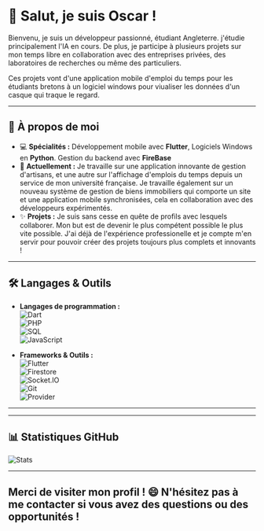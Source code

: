 
# 👋 Salut, je suis Oscar !

Bienvenu, je suis un développeur passionné, étudiant Angleterre. j'étudie principalement l'IA en cours. De plus, je participe à plusieurs projets sur mon temps libre en collaboration avec des entreprises privées, des laboratoires de recherches ou même des particuliers. 

Ces projets vont d'une application mobile d'emploi du temps pour les étudiants bretons à un logiciel windows pour viualiser les données d'un casque qui traque le regard.  

---

## 🚀 À propos de moi

- 💻 **Spécialités :** Développement mobile avec **Flutter**, Logiciels Windows en **Python**. Gestion du backend avec **FireBase** 
- 🎯 **Actuellement :** Je travaille sur une application innovante de gestion d'artisans, et une autre sur l'affichage d'emplois du temps depuis un service de mon université française. Je travaille également sur un nouveau système de gestion de biens immobiliers qui comporte un site et une application mobile synchronisées, cela en collaboration avec des développeurs expérimentés. 
- ✨ **Projets :** Je suis sans cesse en quête de profils avec lesquels collaborer. Mon but est de devenir le plus compétent possible le plus vite possible. J'ai déjà de l'expérience professionelle et je compte m'en servir pour pouvoir créer des projets toujours plus complets et innovants ! 

---

## 🛠️ Langages & Outils

- **Langages de programmation :**  
  ![Dart](https://img.shields.io/badge/Dart-0175C2?style=for-the-badge&logo=dart&logoColor=white)  
  ![PHP](https://img.shields.io/badge/PHP-777BB4?style=for-the-badge&logo=php&logoColor=white)  
  ![SQL](https://img.shields.io/badge/SQL-4479A1?style=for-the-badge&logo=sql&logoColor=white)  
  ![JavaScript](https://img.shields.io/badge/JavaScript-323330?style=for-the-badge&logo=javascript&logoColor=F7DF1E)

- **Frameworks & Outils :**  
  ![Flutter](https://img.shields.io/badge/Flutter-02569B?style=for-the-badge&logo=flutter&logoColor=white)  
  ![Firestore](https://img.shields.io/badge/Firestore-ffca28?style=for-the-badge&logo=firebase&logoColor=black)  
  ![Socket.IO](https://img.shields.io/badge/Socket.IO-010101?style=for-the-badge&logo=socket.io&logoColor=white)  
  ![Git](https://img.shields.io/badge/Git-F05032?style=for-the-badge&logo=git&logoColor=white)  
  ![Provider](https://img.shields.io/badge/Provider-FFD500?style=for-the-badge&logo=flutter&logoColor=black)

---
---

## 📊 Statistiques GitHub

![Stats](https://github-readme-stats.vercel.app/api?username=OscarIsorez&show_icons=true&theme=radical)

---

Merci de visiter mon profil ! 😄 N'hésitez pas à me contacter si vous avez des questions ou des opportunités !
---
